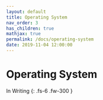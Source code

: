 ```yaml
---
layout: default
title: Operating System
nav_order: 3
has_children: true
mathjax: true
permalink: /docs/operating-system
date: 2019-11-04 12:00:00
---
```


# Operating System

In Writing
{: .fs-6 .fw-300 }
